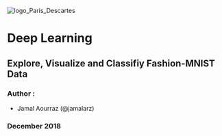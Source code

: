 ![logo_Paris_Descartes](https://upload.wikimedia.org/wikipedia/fr/d/de/Logo_Paris_Descartes.png)
# Deep Learning


##  Explore, Visualize and Classifiy Fashion-MNIST Data



### Author :
*  Jamal Aourraz (@jamalarz)



### December 2018
